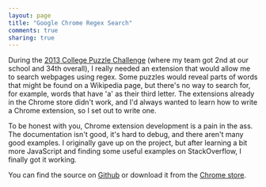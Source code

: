 ```yaml
---
layout: page
title: "Google Chrome Regex Search"
comments: true
sharing: true
---
```


During the [2013 College Puzzle Challenge](https://www.collegepuzzlechallenge.com/) (where my team got 2nd at our school and 34th overall), I really needed an extension that would allow me to search webpages using regex. Some puzzles would reveal parts of words that might be found on a Wikipedia page, but there's no way to search for, for example, words that have 'a' as their third letter. The extensions already in the Chrome store didn't work, and I'd always wanted to learn how to write a Chrome extension, so I set out to write one.

To be honest with you, Chrome extension development is a pain in the ass. The documentation isn't good, it's hard to debug, and there aren't many good examples. I originally gave up on the project, but after learning a bit more JavaScript and finding some useful examples on StackOverflow, I finally got it working.

You can find the source on [Github](https://github.com/gsingh93/regex-search) or download it from the [Chrome store](https://chrome.google.com/webstore/detail/regex-search/bcdabfmndggphffkchfdcekcokmbnkjl).
